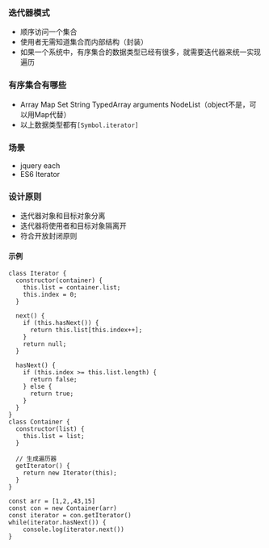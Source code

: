 ### 迭代器模式
- 顺序访问一个集合
- 使用者无需知道集合而内部结构（封装）
- 如果一个系统中，有序集合的数据类型已经有很多，就需要迭代器来统一实现遍历

### 有序集合有哪些
- Array Map Set String TypedArray arguments NodeList（object不是，可以用Map代替）
- 以上数据类型都有`[Symbol.iterator]`
### 场景
- jquery each
- ES6 Iterator

### 设计原则
- 迭代器对象和目标对象分离
- 迭代器将使用者和目标对象隔离开
- 符合开放封闭原则


#### 示例
```
class Iterator {
  constructor(container) {
    this.list = container.list;
    this.index = 0;
  }

  next() {
    if (this.hasNext()) {
      return this.list[this.index++];
    }
    return null;
  }

  hasNext() {
    if (this.index >= this.list.length) {
      return false;
    } else {
      return true;
    }
  }
}
class Container {
  constructor(list) {
    this.list = list;
  }

  // 生成遍历器
  getIterator() {
    return new Iterator(this);
  }
}

const arr = [1,2,,43,15]
const con = new Container(arr)
const iterator = con.getIterator()
while(iterator.hasNext()) {
    console.log(iterator.next())
}
```